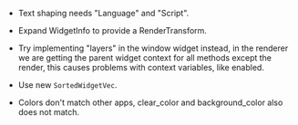 * Text shaping needs "Language" and "Script".
* Expand WidgetInfo to provide a RenderTransform.

* Try implementing "layers" in the window widget instead, in the renderer we are getting the parent widget context for all methods
except the render, this causes problems with context variables, like enabled.
 - Use new `SortedWidgetVec`.

* Colors don't match other apps, clear_color and background_color also does not match.